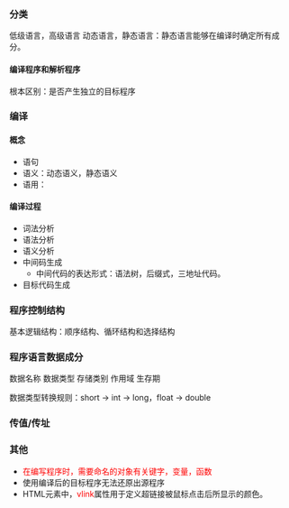 ### 分类

低级语言，高级语言
动态语言，静态语言：静态语言能够在编译时确定所有成分。

#### 编译程序和解析程序

根本区别：是否产生独立的目标程序

### 编译

#### 概念

- 语句
- 语义：动态语义，静态语义
- 语用：

#### 编译过程

- 词法分析
- 语法分析
- 语义分析
- 中间码生成
  - 中间代码的表达形式：语法树，后缀式，三地址代码。
- 目标代码生成

### 程序控制结构

基本逻辑结构：顺序结构、循环结构和选择结构

### 程序语言数据成分

数据名称
数据类型
存储类别
作用域
生存期

数据类型转换规则：short → int → long，float → double

### 传值/传址

### 其他

- <font color='red'>在编写程序时，需要命名的对象有关键字，变量，函数</font>
- 使用编译后的目标程序无法还原出源程序
- HTML<body>元素中，<font color='red'>vlink</font>属性用于定义超链接被鼠标点击后所显示的颜色。
